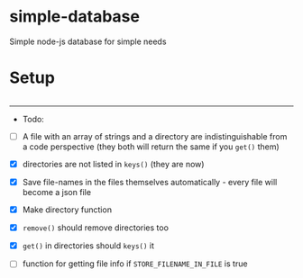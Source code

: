 # simple-database
Simple node-js database for simple needs

# Setup
```js


```

***


 * Todo: 
 - [ ] A file with an array of strings and a directory are indistinguishable from a code perspective (they both will return the same if you `get()` them)
 - [x] directories are not listed in `keys()` (they are now)
 - [x] Save file-names in the files themselves automatically - every file will become a json file
 - [x] Make directory function 
 - [x] `remove()` should remove directories too
 - [x] `get()` in directories should `keys()` it
 - [ ] function for getting file info if `STORE_FILENAME_IN_FILE` is true
 
